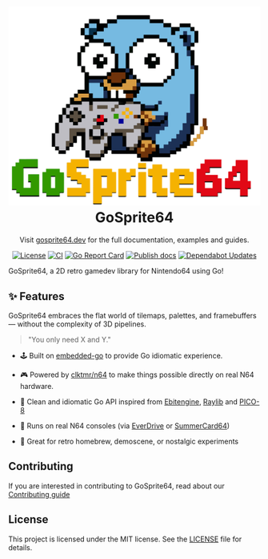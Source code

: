 <h1 align="center" style="border-bottom: none">
    <a href="https://gosprite64.dev" target="_blank"><img alt="GoSprite64" src="logo.png"></a><br>GoSprite64
</h1>

<p align="center">Visit <a href="https://gosprite64.dev" target="_blank">gosprite64.dev</a> for the full documentation,
examples and guides.</p>

<div align="center">

[![License][License-Image]][License-Url]
[![CI][CI-Image]][CI-URL]
[![Go Report Card](https://goreportcard.com/badge/github.com/drpaneas/gosprite64)](https://goreportcard.com/report/github.com/drpaneas/gosprite64)
[![Publish docs][Doc-Image]][Doc-URL]
[![Dependabot Updates][Dependabot-Image]][Dependabot-URL]

</div>

GoSprite64, a 2D retro gamedev library for Nintendo64 using Go!

## ✨ Features

GoSprite64 embraces the flat world of tilemaps, palettes, and framebuffers — without the complexity of 3D pipelines.

> "You only need X and Y."

* 🕹️ Built on [embedded-go](https://github.com/embeddedgo/go) to provide Go idiomatic experience.

* 🎮 Powered by [clktmr/n64](https://github.com/clktmr/n64) to make things possible directly on real N64 hardware.

* 🧠 Clean and idiomatic Go API inspired from [Ebitengine](https://ebitengine.org/), [Raylib](https://www.raylib.com/) and [PICO-8](https://www.lexaloffle.com/pico-8.php)

* 💾 Runs on real N64 consoles (via [EverDrive](https://krikzz.com/our-products/cartridges/ed64x7.html) or [SummerCard64](https://summercart64.dev/))

* 🔧 Great for retro homebrew, demoscene, or nostalgic experiments

## Contributing

If you are interested in contributing to GoSprite64, read about our [Contributing guide](./CONTRIBUTING.md)

## License

This project is licensed under the MIT license. See the [LICENSE](LICENSE) file for details.

[License-Url]: https://mit-license.org/
[License-Image]: https://img.shields.io/badge/License-MIT-blue.svg
[CI-URL]: https://github.com/drpaneas/gosprite64/actions/workflows/ci.yml
[CI-Image]: https://github.com/drpaneas/gosprite64/actions/workflows/ci.yml/badge.svg
[Dependabot-URL]: https://github.com/drpaneas/gosprite64/actions/workflows/dependabot/dependabot-updates
[Dependabot-Image]: https://github.com/drpaneas/gosprite64/actions/workflows/dependabot/dependabot-updates/badge.svg
[Doc-URL]: https://github.com/drpaneas/gosprite64/actions/workflows/mdbook.yml
[Doc-Image]: https://github.com/drpaneas/gosprite64/actions/workflows/mdbook.yml/badge.svg


